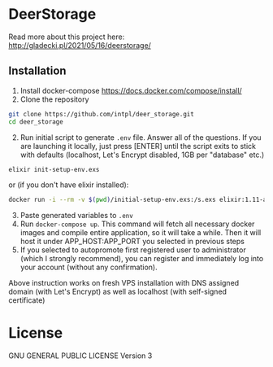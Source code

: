 # DeerStorage

Read more about this project here: http://gladecki.pl/2021/05/16/deerstorage/

## Installation

1. Install docker-compose
https://docs.docker.com/compose/install/
2. Clone the repository

``` sh
git clone https://github.com/intpl/deer_storage.git
cd deer_storage
```
2. Run initial script to generate `.env` file. Answer all of the questions. If you are launching it locally, just press [ENTER] until the script exits to stick with defaults (localhost, Let's Encrypt disabled, 1GB per "database" etc.)
``` sh
elixir init-setup-env.exs
```
or (if you don't have elixir installed):
``` sh
docker run -i --rm -v $(pwd)/initial-setup-env.exs:/s.exs elixir:1.11-alpine elixir /s.exs
```

3. Paste generated variables to `.env`
4. Run `docker-compose up`. This command will fetch all necessary docker images and compile entire application, so it will take a while. Then it will host it under APP_HOST:APP_PORT you selected in previous steps
5. If you selected to autopromote first registered user to administrator (which I strongly recommend), you can register and immediately log into your account (without any confirmation). 

Above instruction works on fresh VPS installation with DNS assigned domain (with Let's Encrypt) as well as localhost (with self-signed certificate)

# License

GNU GENERAL PUBLIC LICENSE Version 3
